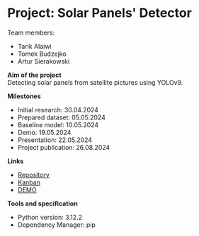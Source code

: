 # Project: Solar Panels' Detector
Team members:
- Tarik Alaiwi
- Tomek Budzejko
- Artur Sierakowski

**Aim of the project** \
Detecting solar panels from satellite pictures using YOLOv9.

**Milestones**
- Initial research: 30.04.2024 
- Prepared dataset: 05.05.2024 
- Baseline model: 10.05.2024 
- Demo: 19.05.2024 
- Presentation: 22.05.2024 
- Project publication: 26.08.2024 

**Links**
- [Repository](https://github.com/knsiczarnamagia/yolo.git)
- [Kanban](https://github.com/users/knsiczarnamagia/projects/11/views/8)
- [DEMO](https://huggingface.co/spaces/cv-yolo/solarpanel-detector)

**Tools and specification**
- Python version: 3.12.2
- Dependency Manager: pip
